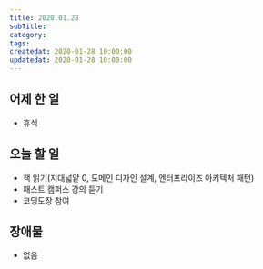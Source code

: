 ```yaml
---
title: 2020.01.28
subTitle:
category:
tags:
createdat: 2020-01-28 10:00:00
updatedat: 2020-01-28 10:00:00
---
```


## 어제 한 일

* 휴식

## 오늘 할 일

* 책 읽기(지대넓얕 0, 도메인 디자인 설계, 엔터프라이즈 아키텍처 패턴)
* 패스트 캠퍼스 강의 듣기
* 코딩도장 참여

## 장애물

* 없음
